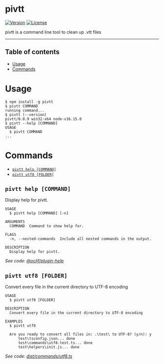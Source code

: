 pivtt
=================

[![Version](https://img.shields.io/npm/v/pivtt.svg)](https://npmjs.org/package/pivtt)
[![License](https://img.shields.io/npm/l/pivtt.svg)](https://github.com/markim/pivtt/package.json)

pivtt is a command line tool to clean up .vtt files

----

## Table of contents
<!-- toc -->
* [Usage](#usage)
* [Commands](#commands)
<!-- tocstop -->
# Usage
<!-- usage -->
```sh-session
$ npm install -g pivtt
$ pivtt COMMAND
running command...
$ pivtt (--version)
pivtt/0.0.9 win32-x64 node-v16.15.0
$ pivtt --help [COMMAND]
USAGE
  $ pivtt COMMAND
...
```
<!-- usagestop -->
# Commands
<!-- commands -->
* [`pivtt help [COMMAND]`](#pivtt-help-command)
* [`pivtt utf8 [FOLDER]`](#pivtt-utf8-folder)

## `pivtt help [COMMAND]`

Display help for pivtt.

```
USAGE
  $ pivtt help [COMMAND] [-n]

ARGUMENTS
  COMMAND  Command to show help for.

FLAGS
  -n, --nested-commands  Include all nested commands in the output.

DESCRIPTION
  Display help for pivtt.
```

_See code: [@oclif/plugin-help](https://github.com/oclif/plugin-help/blob/v5.1.12/src/commands/help.ts)_

## `pivtt utf8 [FOLDER]`

Convert every file in the current directory to UTF-8 encoding

```
USAGE
  $ pivtt utf8 [FOLDER]

DESCRIPTION
  Convert every file in the current directory to UTF-8 encoding

EXAMPLES
  $ pivtt utf8

  Are you ready to convert all files in: .\test\ to UTF-8? (y/n): y
      test\tsconfig.json... done
      test\commands\utf8.test.ts... done
      test\helpers\init.js... done
```

_See code: [dist/commands/utf8.ts](https://github.com/markim/pivtt/blob/v0.0.9/dist/commands/utf8.ts)_
<!-- commandsstop -->
